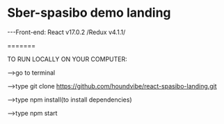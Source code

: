 # Sber-spasibo demo landing 

---Front-end: React v17.0.2 /Redux v4.1.1/

=======

TO RUN LOCALLY ON YOUR COMPUTER:

-->go to terminal

-->type git clone https://github.com/houndvibe/react-spasibo-landing.git

-->type npm install(to install dependencies)

-->type npm start
